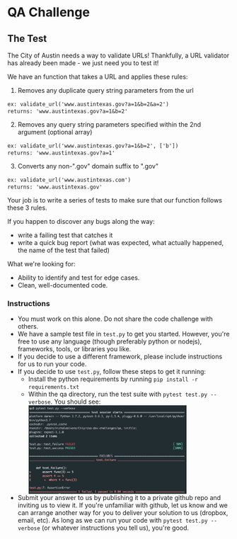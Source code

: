 # QA Challenge

## The Test

The City of Austin needs a way to validate URLs! Thankfully, a URL validator has already been made - we just need you to test it!

We have an function that takes a URL and applies these rules:

1. Removes any duplicate query string parameters from the url
```
ex: validate_url('www.austintexas.gov?a=1&b=2&a=2')
returns: 'www.austintexas.gov?a=1&b=2'
```
2. Removes any query string parameters specified within the 2nd argument (optional array)
```
ex: validate_url('www.austintexas.gov?a=1&b=2', ['b'])
returns: 'www.austintexas.gov?a=1'
```
3. Converts any non-".gov" domain suffix to ".gov"
```
ex: validate_url('www.austintexas.com')
returns: 'www.austintexas.gov'
```

Your job is to write a series of tests to make sure that our function follows these 3 rules.

If you happen to discover any bugs along the way:
  - write a failing test that catches it
  - write a quick bug report (what was expected, what actually happened, the name of the test that failed)

What we're looking for:
  - Ability to identify and test for edge cases.
  - Clean, well-documented code.

### Instructions

- You must work on this alone. Do not share the code challenge with others.
- We have a sample test file in `test.py` to get you started. However, you're free to use any language (though preferably python or nodejs), frameworks, tools, or libraries you like.
- If you decide to use a different framework, please include instructions for us to run your code.
- If you decide to use `test.py`, follow these steps to get it running:
  - Install the python requirements by running `pip install -r requirements.txt`
  - Within the qa directory, run the test suite with `pytest test.py --verbose`. You should see:
    <img src="./test_invocation.png" align="middle" height="200">
- Submit your answer to us by publishing it to a private github repo and inviting us to view it. If you're unfamiliar with github, let us know and we can arrange another way for you to deliver your solution to us (dropbox, email, etc). As long as we can run your code with `pytest test.py --verbose` (or whatever instructions you tell us), you're good.
